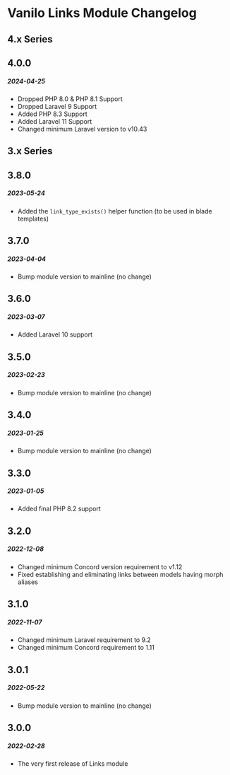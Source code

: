 # Vanilo Links Module Changelog

## 4.x Series

## 4.0.0
##### 2024-04-25

- Dropped PHP 8.0 & PHP 8.1 Support
- Dropped Laravel 9 Support
- Added PHP 8.3 Support
- Added Laravel 11 Support
- Changed minimum Laravel version to v10.43

## 3.x Series

## 3.8.0
##### 2023-05-24

- Added the `link_type_exists()` helper function (to be used in blade templates)

## 3.7.0
##### 2023-04-04

- Bump module version to mainline (no change)

## 3.6.0
##### 2023-03-07

- Added Laravel 10 support

## 3.5.0
##### 2023-02-23

- Bump module version to mainline (no change)

## 3.4.0
##### 2023-01-25

- Bump module version to mainline (no change)

## 3.3.0
##### 2023-01-05

- Added final PHP 8.2 support

## 3.2.0
##### 2022-12-08

- Changed minimum Concord version requirement to v1.12
- Fixed establishing and eliminating links between models having morph aliases

## 3.1.0
##### 2022-11-07

- Changed minimum Laravel requirement to 9.2
- Changed minimum Concord requirement to 1.11

## 3.0.1
##### 2022-05-22

- Bump module version to mainline (no change)

## 3.0.0
##### 2022-02-28

- The very first release of Links module

